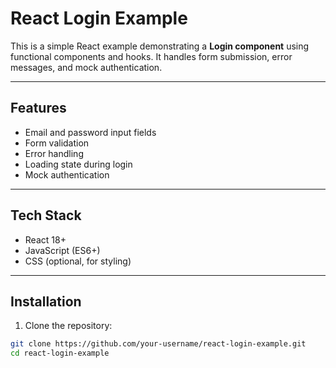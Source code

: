 # React Login Example

This is a simple React example demonstrating a **Login component** using functional components and hooks. It handles form submission, error messages, and mock authentication.

---

## Features

- Email and password input fields
- Form validation
- Error handling
- Loading state during login
- Mock authentication

---

## Tech Stack

- React 18+
- JavaScript (ES6+)
- CSS (optional, for styling)

---

## Installation

1. Clone the repository:

```bash
git clone https://github.com/your-username/react-login-example.git
cd react-login-example
